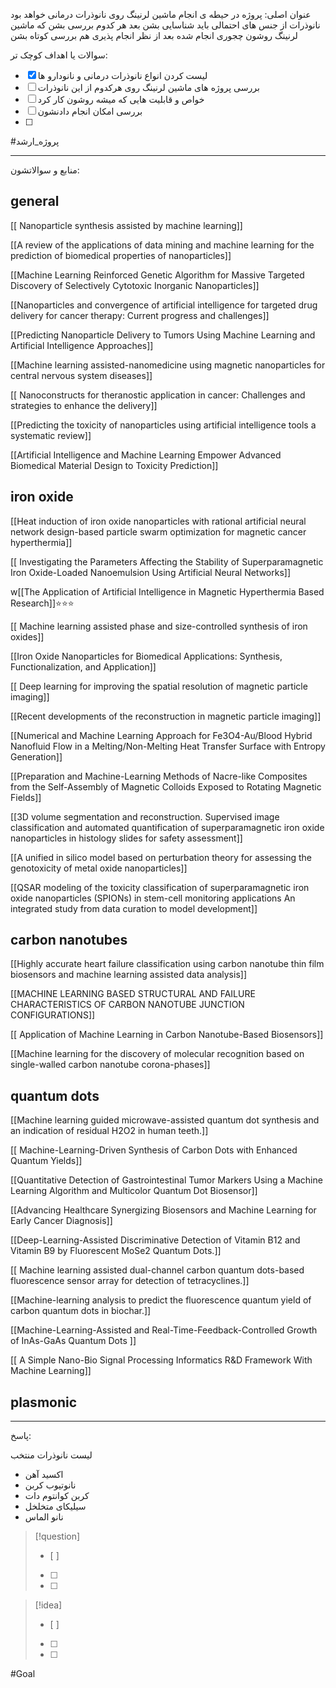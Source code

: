  عنوان اصلی:
 پروژه در حیطه ی انجام ماشین لرنینگ روی نانوذرات درمانی خواهد بود 
نانوذرات از جنس های احتمالی باید شناسایی بشن
بعد هر کدوم بررسی بشن که ماشین لرنینگ روشون چجوری انجام شده
بعد از نظر انجام پذیری هم بررسی کوتاه بشن


 سوالات یا اهداف کوچک تر:

- [x] لیست کردن انواع نانوذرات درمانی و نانودارو ها
- [ ] بررسی پروژه های ماشین لرنینگ روی هرکدوم از این نانوذرات
- [ ] خواص و قابلیت هایی که میشه روشون کار کرد
- [ ] بررسی امکان انجام دادنشون
- [ ] 
#پروژه_ارشد


---

 منابع و سوالاتشون:

## general
[[ Nanoparticle synthesis assisted by machine learning]]

[[A review of the applications of data mining and machine learning for the prediction of biomedical properties of nanoparticles]] 

[[Machine Learning Reinforced Genetic Algorithm for Massive Targeted Discovery of Selectively Cytotoxic Inorganic Nanoparticles]] 

[[Nanoparticles and convergence of artificial intelligence for targeted drug delivery for cancer therapy: Current progress and challenges]]

[[Predicting Nanoparticle Delivery to Tumors Using Machine Learning and Artificial Intelligence Approaches]]

[[Machine learning assisted-nanomedicine using magnetic nanoparticles for central nervous system diseases]]

[[ Nanoconstructs for theranostic application in cancer: Challenges and strategies to enhance the delivery]]

[[Predicting the toxicity of nanoparticles using artificial intelligence tools a systematic review]]

[[Artificial Intelligence and Machine Learning Empower Advanced Biomedical Material Design to Toxicity Prediction]]
## iron oxide
[[Heat induction of iron oxide nanoparticles with rational artificial neural network design-based particle swarm optimization for magnetic cancer hyperthermia]]

[[ Investigating the Parameters Affecting the Stability of Superparamagnetic Iron Oxide-Loaded Nanoemulsion Using Artificial Neural Networks]]

w[[The Application of Artificial Intelligence in Magnetic Hyperthermia Based Research]]⭐⭐⭐

[[ Machine learning assisted phase and size-controlled synthesis of iron oxides]]

[[Iron Oxide Nanoparticles for Biomedical Applications: Synthesis, Functionalization, and Application]]

[[ Deep learning for improving the spatial resolution of magnetic particle imaging]]

[[Recent developments of the reconstruction in magnetic particle imaging]]

[[Numerical and Machine Learning Approach for Fe3O4-Au/Blood Hybrid Nanofluid Flow in a Melting/Non-Melting Heat Transfer Surface with Entropy Generation]]


[[Preparation and Machine-Learning Methods of Nacre-like Composites from the Self-Assembly of Magnetic Colloids Exposed to Rotating Magnetic Fields]]

[[3D volume segmentation and reconstruction. Supervised image classification and automated quantification of superparamagnetic iron oxide nanoparticles in histology slides for safety assessment]]

[[A unified in silico model based on perturbation theory for assessing the genotoxicity of metal oxide nanoparticles]]

[[QSAR modeling of the toxicity classification of superparamagnetic iron oxide nanoparticles (SPIONs) in stem-cell monitoring applications An integrated study from data curation to model development]]


## carbon nanotubes

[[Highly accurate heart failure classification using carbon nanotube thin film biosensors and machine learning assisted data analysis]]

[[MACHINE LEARNING BASED STRUCTURAL AND FAILURE CHARACTERISTICS OF CARBON NANOTUBE JUNCTION CONFIGURATIONS]]

[[ Application of Machine Learning in Carbon Nanotube-Based Biosensors]]

[[Machine learning for the discovery of molecular recognition based on single-walled carbon nanotube corona-phases]]


## quantum dots

[[Machine learning guided microwave-assisted quantum dot synthesis and an indication of residual H2O2 in human teeth.]]

[[ Machine-Learning-Driven Synthesis of Carbon Dots with Enhanced Quantum Yields]]

[[Quantitative Detection of Gastrointestinal Tumor Markers Using a Machine Learning Algorithm and Multicolor Quantum Dot Biosensor]]


[[Advancing Healthcare Synergizing Biosensors and Machine Learning for Early Cancer Diagnosis]]

[[Deep-Learning-Assisted Discriminative Detection of Vitamin B12 and Vitamin B9 by Fluorescent MoSe2 Quantum Dots.]]

[[ Machine learning assisted dual-channel carbon quantum dots-based fluorescence sensor array for detection of tetracyclines.]]

[[Machine-learning analysis to predict the fluorescence quantum yield of carbon quantum dots in biochar.]]

[[Machine-Learning-Assisted and Real-Time-Feedback-Controlled Growth of InAs-GaAs Quantum Dots ]]

[[ A Simple Nano-Bio Signal Processing Informatics R&D Framework With Machine Learning]]

## plasmonic






---

پاسخ:

لیست نانوذرات منتخب
- اکسید آهن
- نانوتیوب کربن
- کربن کوانتوم دات
- سیلیکای متخلخل
- نانو الماس









> [!question] 
>- [ ] 
>- [ ]  
>- [ ] 


> [!idea] 
> - [ ] 
>- [ ] 
>- [ ] 

#Goal